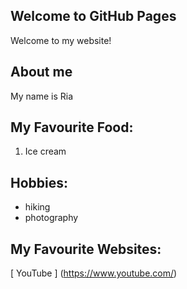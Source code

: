 ## Welcome to GitHub Pages
Welcome to my website!

## About me
My name is Ria

## My Favourite Food:
1. Ice cream

## Hobbies:
- hiking
- photography

## My Favourite Websites:
[ YouTube ] (https://www.youtube.com/)
